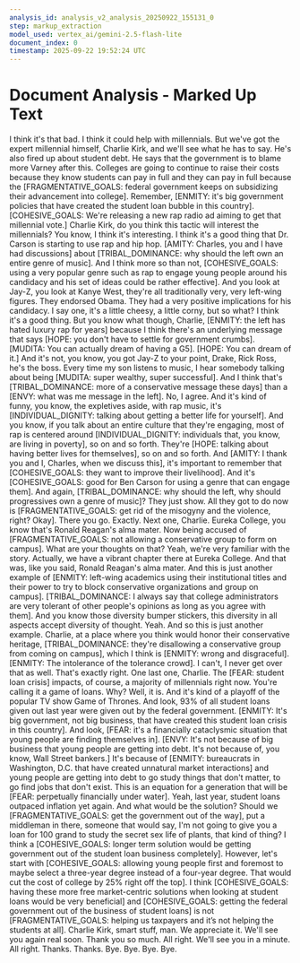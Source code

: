 ```yaml
---
analysis_id: analysis_v2_analysis_20250922_155131_0
step: markup_extraction
model_used: vertex_ai/gemini-2.5-flash-lite
document_index: 0
timestamp: 2025-09-22 19:52:24 UTC
---
```


# Document Analysis - Marked Up Text

I think it's that bad. I think it could help with millennials. But we've got the expert millennial himself, Charlie Kirk, and we'll see what he has to say. He's also fired up about student debt. He says that the government is to blame more Varney after this. Colleges are going to continue to raise their costs because they know students can pay in full and they can pay in full because the [FRAGMENTATIVE_GOALS: federal government keeps on subsidizing their advancement into college]. Remember, [ENMITY: it's big government policies that have created the student loan bubble in this country]. [COHESIVE_GOALS: We're releasing a new rap radio ad aiming to get that millennial vote.] Charlie Kirk, do you think this tactic will interest the millennials? You know, I think it's interesting. I think it's a good thing that Dr. Carson is starting to use rap and hip hop. [AMITY: Charles, you and I have had discussions] about [TRIBAL_DOMINANCE: why should the left own an entire genre of music]. And I think more so than not, [COHESIVE_GOALS: using a very popular genre such as rap to engage young people around his candidacy and his set of ideas could be rather effective]. And you look at Jay-Z, you look at Kanye West, they're all traditionally very, very left-wing figures. They endorsed Obama. They had a very positive implications for his candidacy. I say one, it's a little cheesy, a little corny, but so what? I think it's a good thing. But you know what though, Charlie, [ENMITY: the left has hated luxury rap for years] because I think there's an underlying message that says [HOPE: you don't have to settle for government crumbs]. [MUDITA: You can actually dream of having a G5]. [HOPE: You can dream of it.] And it's not, you know, you got Jay-Z to your point, Drake, Rick Ross, he's the boss. Every time my son listens to music, I hear somebody talking about being [MUDITA: super wealthy, super successful]. And I think that's [TRIBAL_DOMINANCE: more of a conservative message these days] than a [ENVY: what was me message in the left]. No, I agree. And it's kind of funny, you know, the expletives aside, with rap music, it's [INDIVIDUAL_DIGNITY: talking about getting a better life for yourself]. And you know, if you talk about an entire culture that they're engaging, most of rap is centered around [INDIVIDUAL_DIGNITY: individuals that, you know, are living in poverty], so on and so forth. They're [HOPE: talking about having better lives for themselves], so on and so forth. And [AMITY: I thank you and I, Charles, when we discuss this], it's important to remember that [COHESIVE_GOALS: they want to improve their livelihood]. And it's [COHESIVE_GOALS: good for Ben Carson for using a genre that can engage them]. And again, [TRIBAL_DOMINANCE: why should the left, why should progressives own a genre of music]? They just show. All they got to do now is [FRAGMENTATIVE_GOALS: get rid of the misogyny and the violence, right? Okay]. There you go. Exactly. Next one, Charlie. Eureka College, you know that's Ronald Reagan's alma mater. Now being accused of [FRAGMENTATIVE_GOALS: not allowing a conservative group to form on campus]. What are your thoughts on that? Yeah, we're very familiar with the story. Actually, we have a vibrant chapter there at Eureka College. And that was, like you said, Ronald Reagan's alma mater. And this is just another example of [ENMITY: left-wing academics using their institutional titles and their power to try to block conservative organizations and group on campus]. [TRIBAL_DOMINANCE: I always say that college administrators are very tolerant of other people's opinions as long as you agree with them]. And you know those diversity bumper stickers, this diversity in all aspects accept diversity of thought. Yeah. And so this is just another example. Charlie, at a place where you think would honor their conservative heritage, [TRIBAL_DOMINANCE: they're disallowing a conservative group from coming on campus], which I think is [ENMITY: wrong and disgraceful]. [ENMITY: The intolerance of the tolerance crowd]. I can't, I never get over that as well. That's exactly right. One last one, Charlie. The [FEAR: student loan crisis] impacts, of course, a majority of millennials right now. You're calling it a game of loans. Why? Well, it is. And it's kind of a playoff of the popular TV show Game of Thrones. And look, 93% of all student loans given out last year were given out by the federal government. [ENMITY: It's big government, not big business, that have created this student loan crisis in this country]. And look, [FEAR: it's a financially cataclysmic situation that young people are finding themselves in]. [ENVY: It's not because of big business that young people are getting into debt. It's not because of, you know, Wall Street bankers.] It's because of [ENMITY: bureaucrats in Washington, D.C. that have created unnatural market interactions] and young people are getting into debt to go study things that don't matter, to go find jobs that don't exist. This is an equation for a generation that will be [FEAR: perpetually financially under water]. Yeah, last year, student loans outpaced inflation yet again. And what would be the solution? Should we [FRAGMENTATIVE_GOALS: get the government out of the way], put a middleman in there, someone that would say, I'm not going to give you a loan for 100 grand to study the secret sex life of plants, that kind of thing? I think a [COHESIVE_GOALS: longer term solution would be getting government out of the student loan business completely]. However, let's start with [COHESIVE_GOALS: allowing young people first and foremost to maybe select a three-year degree instead of a four-year degree. That would cut the cost of college by 25% right off the top]. I think [COHESIVE_GOALS: having these more free market-centric solutions when looking at student loans would be very beneficial] and [COHESIVE_GOALS: getting the federal government out of the business of student loans] is not [FRAGMENTATIVE_GOALS: helping us taxpayers and it’s not helping the students at all]. Charlie Kirk, smart stuff, man. We appreciate it. We'll see you again real soon. Thank you so much. All right. We'll see you in a minute. All right. Thanks. Thanks. Bye. Bye. Bye. Bye.